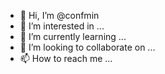 - 👋 Hi, I’m @confmin
- 👀 I’m interested in ...
- 🌱 I’m currently learning ...
- 💞️ I’m looking to collaborate on ...
- 📫 How to reach me ...

<!---
confmin/confmin is a ✨ special ✨ repository because its `README.md` (this file) appears on your GitHub profile.
You can click the Preview link to take a look at your changes.
--->
